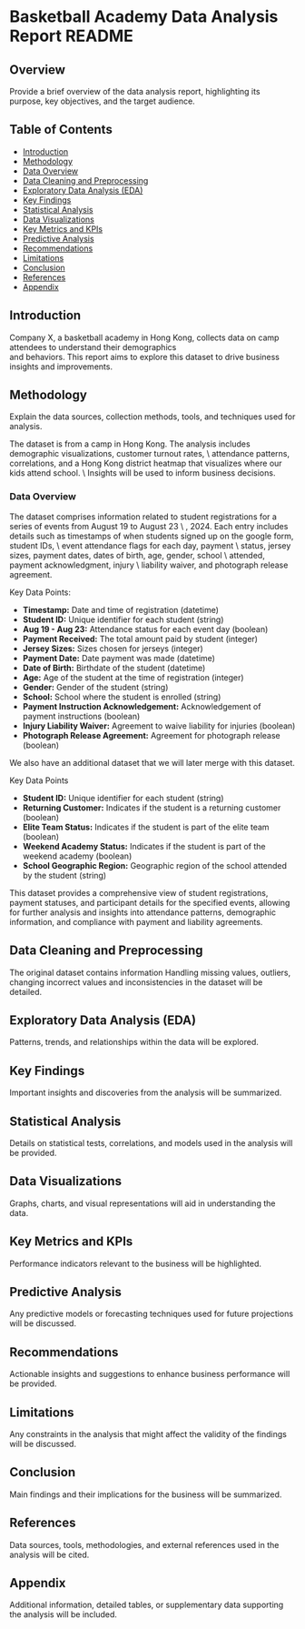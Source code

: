 # Basketball Academy Data Analysis Report README

## Overview
Provide a brief overview of the data analysis report, highlighting its purpose, key objectives, and the target audience.

## Table of Contents
- [Introduction](#introduction)
- [Methodology](#methodology)
- [Data Overview](#data-overview)
- [Data Cleaning and Preprocessing](#data-cleaning-and-preprocessing)
- [Exploratory Data Analysis (EDA)](#exploratory-data-analysis-eda)
- [Key Findings](#key-findings)
- [Statistical Analysis](#statistical-analysis)
- [Data Visualizations](#data-visualizations)
- [Key Metrics and KPIs](#key-metrics-and-kpis)
- [Predictive Analysis](#predictive-analysis)
- [Recommendations](#recommendations)
- [Limitations](#limitations)
- [Conclusion](#conclusion)
- [References](#references)
- [Appendix](#appendix)

## Introduction
Company X, a basketball academy in Hong Kong, collects data on camp attendees to understand their demographics \
and behaviors. This report aims to explore this dataset to drive business insights and improvements.

## Methodology
Explain the data sources, collection methods, tools, and techniques used for analysis.

The dataset is from a camp in Hong Kong. The analysis includes demographic visualizations, customer turnout rates, \ 
attendance patterns, correlations, and a Hong Kong district heatmap that visualizes where our kids attend school. \ 
Insights will be used to inform business decisions.

### Data Overview

The dataset comprises information related to student registrations for a series of events from August 19 to August 23 \ 
, 2024. Each entry includes details such as timestamps of when students signed up on the google form, student IDs, \ 
event attendance flags for each day, payment \ status, jersey sizes, payment dates, dates of birth, age, gender, school \ 
attended, payment acknowledgment, injury \ liability waiver, and photograph release agreement.

Key Data Points:
- **Timestamp:** Date and time of registration (datetime)
- **Student ID:** Unique identifier for each student (string)
- **Aug 19 - Aug 23:** Attendance status for each event day (boolean)
- **Payment Received:** The total amount paid by student (integer)
- **Jersey Sizes:** Sizes chosen for jerseys (integer)
- **Payment Date:** Date payment was made (datetime)
- **Date of Birth:** Birthdate of the student (datetime)
- **Age:** Age of the student at the time of registration (integer)
- **Gender:** Gender of the student (string)
- **School:** School where the student is enrolled (string)
- **Payment Instruction Acknowledgement:** Acknowledgement of payment instructions (boolean)
- **Injury Liability Waiver:** Agreement to waive liability for injuries (boolean)
- **Photograph Release Agreement:** Agreement for photograph release (boolean)

We also have an additional dataset that we will later merge with this dataset.

Key Data Points

- **Student ID:** Unique identifier for each student (string)
- **Returning Customer:** Indicates if the student is a returning customer (boolean)
- **Elite Team Status:** Indicates if the student is part of the elite team (boolean)
- **Weekend Academy Status:** Indicates if the student is part of the weekend academy (boolean)
- **School Geographic Region:** Geographic region of the school attended by the student (string)


This dataset provides a comprehensive view of student registrations, payment statuses, and participant details for the specified events, allowing for further analysis and insights into attendance patterns, demographic information, and compliance with payment and liability agreements.
## Data Cleaning and Preprocessing
The original dataset contains information Handling missing values, outliers, changing incorrect values and inconsistencies in the dataset will be detailed.

## Exploratory Data Analysis (EDA)
Patterns, trends, and relationships within the data will be explored.

## Key Findings
Important insights and discoveries from the analysis will be summarized.

## Statistical Analysis
Details on statistical tests, correlations, and models used in the analysis will be provided.

## Data Visualizations
Graphs, charts, and visual representations will aid in understanding the data.

## Key Metrics and KPIs
Performance indicators relevant to the business will be highlighted.

## Predictive Analysis
Any predictive models or forecasting techniques used for future projections will be discussed.

## Recommendations
Actionable insights and suggestions to enhance business performance will be provided.

## Limitations
Any constraints in the analysis that might affect the validity of the findings will be discussed.

## Conclusion
Main findings and their implications for the business will be summarized.

## References
Data sources, tools, methodologies, and external references used in the analysis will be cited.

## Appendix
Additional information, detailed tables, or supplementary data supporting the analysis will be included.